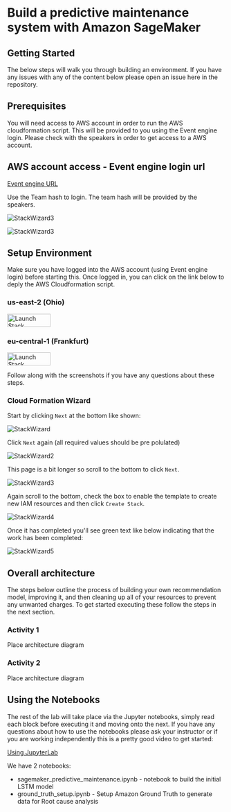 # Build a predictive maintenance system with Amazon SageMaker

## Getting Started

The below steps will walk you through building an environment. If you have any issues with any of the content below please open an issue here in the repository.

## Prerequisites

You will need access to AWS account in order to run the AWS cloudformation script.
This will be provided to you using the Event engine login. 
Please check with the speakers in order to get access to a AWS account.

## AWS account access - Event engine login url


<a href="https://dashboard.eventengine.run/login" target="_blank">Event engine URL</a>

Use the Team hash to login. The team hash will be provided by the speakers.

![StackWizard3](static/imgs/EventEngine.png)

![StackWizard3](static/imgs/EventEngine-1.png)

## Setup Environment

Make sure you have logged into the AWS account (using Event engine login) before starting this. Once logged in, you can click on the link below to deply the AWS Cloudformation script. 

### us-east-2 (Ohio)

<a href="https://console.aws.amazon.com/cloudformation/home?region=us-east-2#/stacks/new?stackName=PredictiveMaintenanceWorkshop&templateURL=https://workshop-assets-us-east-2.s3.amazonaws.com/predictive-maintenance-using-machine-learning/v1.0.0/cloudformation/master.yaml" target="_blank"><img src="static/imgs/cfn-stack.png" title="Launch Stack" width="100" height="30" /></a>

### eu-central-1 (Frankfurt)

<a href="https://console.aws.amazon.com/cloudformation/home?region=eu-central-1#/stacks/new?stackName=PredictiveMaintenanceWorkshop&templateURL=https://workshop-assets-eu-central-1.s3.amazonaws.com/predictive-maintenance-using-machine-learning/v1.0.0/cloudformation/master.yaml" target="_blank"><img src="static/imgs/cfn-stack.png" title="Launch Stack" width="100" height="30" /></a>


Follow along with the screenshots if you have any questions about these steps.

### Cloud Formation Wizard

Start by clicking `Next` at the bottom like shown:

![StackWizard](static/imgs/img1.png)

Click `Next` again (all required values should be pre polulated)

![StackWizard2](static/imgs/img3.png)

This page is a bit longer so scroll to the bottom to click `Next`.

![StackWizard3](static/imgs/img4.png)

Again scroll to the bottom, check the box to enable the template to create new IAM resources and then click `Create Stack`.

![StackWizard4](static/imgs/img5.png)

Once it has completed you'll see green text like below indicating that the work has been completed:

![StackWizard5](static/imgs/img7.png)


## Overall architecture

The steps below outline the process of building your own recommendation model, improving it, and then cleaning up all of your resources to prevent any unwanted charges. To get started executing these follow the steps in the next section.

### Activity 1

Place architecture diagram


### Activity 2

Place architecture diagram

## Using the Notebooks

The rest of the lab will take place via the Jupyter notebooks, simply read each block before executing it and moving onto the next. If you have any questions about how to use the notebooks please ask your instructor or if you are working independently this is a pretty good video to get started:


<a href="https://www.youtube.com/watch?v=Gzun8PpyBCo" target="_blank">Using JupyterLab</a>


We have 2 notebooks:

 - sagemaker_predictive_maintenance.ipynb - notebook to build the initial LSTM model
 - ground_truth_setup.ipynb - Setup Amazon Ground Truth to generate data for Root cause analysis


